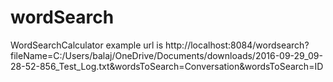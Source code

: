 # wordSearch
WordSearchCalculator
example url is http://localhost:8084/wordsearch?fileName=C:/Users/balaj/OneDrive/Documents/downloads/2016-09-29_09-28-52-856_Test_Log.txt&wordsToSearch=Conversation&wordsToSearch=ID
